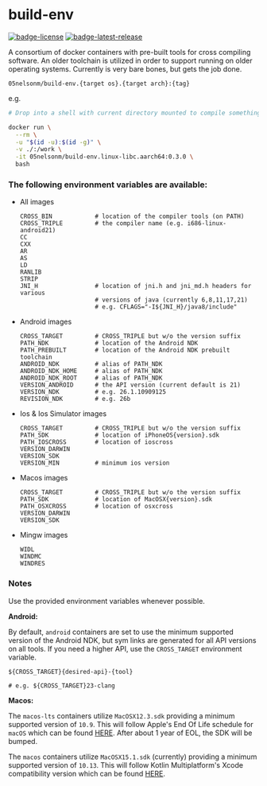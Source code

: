 # build-env

[![badge-license]][url-license]
[![badge-latest-release]][url-latest-release]

A consortium of docker containers with pre-built tools for cross compiling software. 
An older toolchain is utilized in order to support running on older operating systems. 
Currently is very bare bones, but gets the job done.

`05nelsonm/build-env.{target os}.{target arch}:{tag}`

e.g.
```sh
# Drop into a shell with current directory mounted to compile something for Linux aarch64

docker run \
  --rm \
  -u "$(id -u):$(id -g)" \
  -v ./:/work \
  -it 05nelsonm/build-env.linux-libc.aarch64:0.3.0 \
  bash
```

### The following environment variables are available:

 - All images
   ```
   CROSS_BIN            # location of the compiler tools (on PATH)
   CROSS_TRIPLE         # the compiler name (e.g. i686-linux-android21)
   CC
   CXX
   AR
   AS
   LD
   RANLIB
   STRIP
   JNI_H                # location of jni.h and jni_md.h headers for various
                        # versions of java (currently 6,8,11,17,21)
                        # e.g. CFLAGS="-I${JNI_H}/java8/include"
   ```

 - Android images
   ```
   CROSS_TARGET         # CROSS_TRIPLE but w/o the version suffix
   PATH_NDK             # location of the Android NDK
   PATH_PREBUILT        # location of the Android NDK prebuilt toolchain
   ANDROID_NDK          # alias of PATH_NDK
   ANDROID_NDK_HOME     # alias of PATH_NDK
   ANDROID_NDK_ROOT     # alias of PATH_NDK
   VERSION_ANDROID      # the API version (current default is 21)
   VERSION_NDK          # e.g. 26.1.10909125
   REVISION_NDK         # e.g. 26b
   ```

 - Ios & Ios Simulator images
   ```
   CROSS_TARGET         # CROSS_TRIPLE but w/o the version suffix
   PATH_SDK             # location of iPhoneOS{version}.sdk
   PATH_IOSCROSS        # location of ioscross
   VERSION_DARWIN
   VERSION_SDK
   VERSION_MIN          # minimum ios version
   ```

 - Macos images
   ```
   CROSS_TARGET         # CROSS_TRIPLE but w/o the version suffix
   PATH_SDK             # location of MacOSX{version}.sdk
   PATH_OSXCROSS        # location of osxcross
   VERSION_DARWIN
   VERSION_SDK
   ```

 - Mingw images
   ```
   WIDL
   WINDMC
   WINDRES
   ```

### Notes

Use the provided environment variables whenever possible.

**Android:**

By default, `android` containers are set to use the minimum supported version 
of the Android NDK, but sym links are generated for all API versions on all 
tools. If you need a higher API, use the `CROSS_TARGET` environment variable.

```
${CROSS_TARGET}{desired-api}-{tool}

# e.g. ${CROSS_TARGET}23-clang
```

**Macos:**

The `macos-lts` containers utilize `MacOSX12.3.sdk` providing a minimum supported 
version of `10.9`. This will follow Apple's End Of Life schedule for `macOS` which can be 
found [HERE][url-macos-eol]. After about 1 year of EOL, the SDK will be bumped.

The `macos` containers utilize `MacOSX15.1.sdk` (currently) providing a minimum supported 
version of `10.13`. This will follow Kotlin Multiplatform's Xcode compatibility version 
which can be found [HERE][url-kotlin-compatibility].

[badge-latest-release]: https://img.shields.io/badge/latest--release-0.3.0-blue.svg?style=flat
[badge-license]: https://img.shields.io/badge/license-Apache%20License%202.0-blue.svg?style=flat

[url-latest-release]: https://github.com/05nelsonm/build-env/releases/latest
[url-license]: https://www.apache.org/licenses/LICENSE-2.0
[url-kotlin-compatibility]: https://kotlinlang.org/docs/multiplatform-compatibility-guide.html#version-compatibility
[url-macos-eol]: https://endoflife.date/macos
